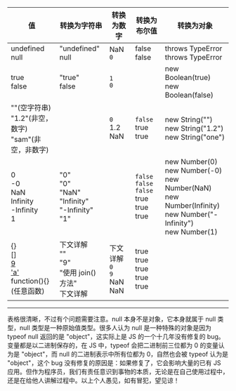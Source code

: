 |值| 转换为字符串  | 转换为数字  | 转换为布尔值 | 转换为对象 |
| ---------------------------------------------------------------------------------- | ----------------------------------------------------------------- | -------------------------------------------- | --------------------------------------------------------------- | -------------------------------------------------------------------------------------------------------------------------------- |
| undefined<br />null                                                                | "undefined"<br />null                                             | NaN<br />`0`                                 | false<br />false                                                | throws TypeError<br />throws TypeError                                                                                           |
| true<br />false                                                                    | "true"<br />false                                                 | `1`<br />`0`                                 |                                                                 | new Boolean(true)<br />new Boolean(false)                                                                                        |
| ""(空字符串)<br />"1.2"(非空，数字)<br />"sam"(非空，非数字)                       |                                                                   | `0`<br />1.2<br />NaN                        | `false`<br />true<br />true                                     | new String("")<br />new String("1.2")<br />new String("one")                                                                     |
| 0<br />-0<br />NaN<br />Infinity<br />-Infinity<br />1                             | "0"<br />"0"<br />"NaN"<br />"Infinity"<br />"-Infinity"<br />"1" |                                              | `false`<br />`false`<br />`false`<br />true<br />true<br />true | new Number(0)<br />new Number(-0)<br />new Number(NaN)<br />new Number(Infinity)<br />new Number("-Infinity")<br />new Number(1) |
| {}<br />[]<br />[9](1个数字元素)<br />['a'](其他数组)<br />function(){} (任意函数) | 下文详解<br />""<br />"9"<br />"使用 join()方法"<br />下文详解    | 下文详解<br />`0`<br />`9`<br />NaN<br />NaN | true<br />true<br />true<br />true<br />true<br />              |                                                                                                                                  |

---

表格很清晰，不过有个问题需要注意。null 本身不是对象，它本身就属于 null 类型，null 类型是一种原始值类型。很多人认为 null 是一种特殊的对象是因为 typeof null 返回的是 "object"，这实际上是 JS 的一个十几年没有修复的 bug。变量都是以二进制保存的，在 JS 中，typeof 会把二进制前三位都为 0 的变量认为是 "object"，而 null 的二进制表示中所有位都为 0，自然也会被 typeof 认为是 "object"，这个 bug 没有修复的原因是：如果修复了，它会影响大量的已有 JS 应用。但作为程序员，我们有责任意识到事物的本质，无论是在自己使用过程中，还是在给他人讲解过程中。以上个人愚见，如有冒犯，望见谅！
